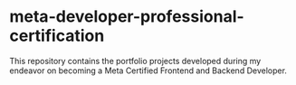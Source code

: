 # meta-developer-professional-certification

This repository contains the portfolio projects developed during my endeavor on becoming a Meta Certified Frontend and Backend Developer.
